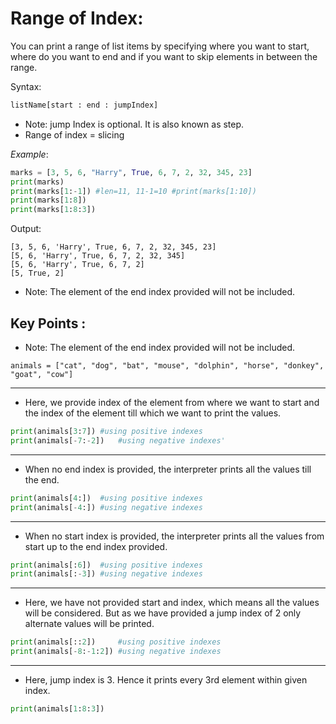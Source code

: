 # Range of Index:
You can print a range of list items by specifying where you want to start, where do you want to end and if you want to skip elements in between the range. 

Syntax:
```python
listName[start : end : jumpIndex]
```
* Note: jump Index is optional. It is also known as step. 
* Range of index = slicing

*Example*:
```python
marks = [3, 5, 6, "Harry", True, 6, 7, 2, 32, 345, 23]
print(marks)
print(marks[1:-1]) #len=11, 11-1=10 #print(marks[1:10])
print(marks[1:8])
print(marks[1:8:3])
```

Output:
```
[3, 5, 6, 'Harry', True, 6, 7, 2, 32, 345, 23]
[5, 6, 'Harry', True, 6, 7, 2, 32, 345]
[5, 6, 'Harry', True, 6, 7, 2]
[5, True, 2]
```
* Note: The element of the end index provided will not be included. 

## Key Points :
* Note: The element of the end index provided will not be included.
```
animals = ["cat", "dog", "bat", "mouse", "dolphin", "horse", "donkey", "goat", "cow"]
```
---
* Here, we provide index of the element from where we want to start and the index of the element till which we want to print the values.
```python
print(animals[3:7])	#using positive indexes
print(animals[-7:-2])	#using negative indexes'
```
---
* When no end index is provided, the interpreter prints all the values till the end.
```python
print(animals[4:])	#using positive indexes
print(animals[-4:])	#using negative indexes
```
---
* When no start index is provided, the interpreter prints all the values from start up to the end index provided.
```python
print(animals[:6])	#using positive indexes
print(animals[:-3])	#using negative indexes
```
---
* Here, we have not provided start and index, which means all the values will be considered. But as we have provided a jump index of 2 only alternate values will be printed. 
```python
print(animals[::2])		#using positive indexes
print(animals[-8:-1:2])	#using negative indexes
```
---
* Here, jump index is 3. Hence it prints every 3rd element within given index.
```python
print(animals[1:8:3])
```

